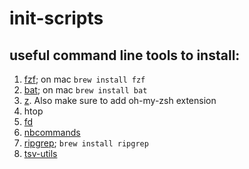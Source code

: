 # init-scripts

## useful command line tools to install:
1. [fzf](https://github.com/junegunn/fzf); on mac `brew install fzf`
2. [bat](https://github.com/sharkdp/bat); on mac `brew install bat`
3. [z](https://github.com/rupa/z). Also make sure to add oh-my-zsh extension
4. htop
5. [fd](https://github.com/sharkdp/fd)
6. [nbcommands](https://github.com/vinayak-mehta/nbcommands/pull/20)
7. [ripgrep](https://github.com/BurntSushi/ripgrep); `brew install ripgrep`
8. [tsv-utils](https://github.com/eBay/tsv-utils)